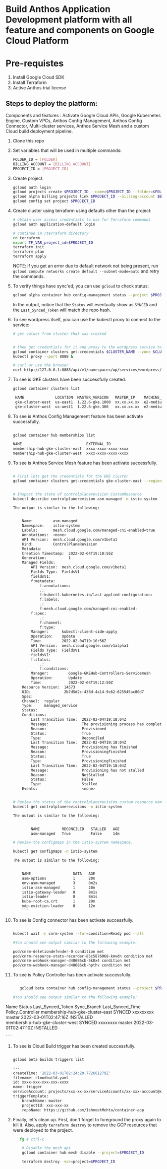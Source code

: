 # Build Anthos Application Development platform with all feature and components on Google Cloud Platform

# Pre-requistes

1. Install Google Cloud SDK
2. Install Terraform
3. Active Anthos trial license

## Steps to deploy the platform:

Components and features : Activate Google Cloud APIs, Google Kubernetes Engine, Custom VPCs, Anthos Config Management, Anthos Config Connector, Multi-cluster services, Anthos Service Mesh and a custom Cloud build deployment pipeline.

1. Clone this repo
1. Set variables that will be used in multiple commands:

    ```bash
    FOLDER_ID = [FOLDER]
    BILLING_ACCOUNT = [BILLING_ACCOUNT]
    PROJECT_ID = [PROJECT_ID]
    ```

1. Create project:

    ```bash
    gcloud auth login
    gcloud projects create $PROJECT_ID --name=$PROJECT_ID --folder=$FOLDER_ID
    gcloud alpha billing projects link $PROJECT_ID --billing-account $BILLING_ACCOUNT
    gcloud config set project $PROJECT_ID
    ```

1. Create cluster using terraform using defaults other than the project:

    ```bash
    # obtain user access credentials to use for Terraform commands
    gcloud auth application-default login

    # continue in /terraform directory
    cd terraform
    export TF_VAR_project_id=$PROJECT_ID
    terraform init
    terraform plan
    terraform apply
    ```
   NOTE: if you get an error due to default network not being present, run `gcloud compute networks create default --subnet-mode=auto` and retry the commands.

1. To verify things have sync'ed, you can use `gcloud` to check status:

    ```bash
    gcloud alpha container hub config-management status --project $PROJECT_ID
    ```

    In the output, notice that the `Status` will eventually show as `SYNCED` and the `Last_Synced_Token` will match the repo hash.

1. To see wordpress itself, you can use the kubectl proxy to connect to the service:

    ```bash
    # get values from cluster that was created


    # then get credentials for it and proxy to the wordpress service to see it running
    gcloud container clusters get-credentials $CLUSTER_NAME --zone $CLUSTER_ZONE --project $PROJECT_ID
    kubectl proxy --port 8888 &

    # curl or use the browser
    curl http://127.0.0.1:8888/api/v1/namespaces/wp/services/wordpress/proxy/wp-admin/install.php

    ```

1. To see is GKE clusters have been successfully created.


    ```bash   
    gcloud container clusters list

     NAME              LOCATION  MASTER_VERSION   MASTER_IP    MACHINE_TYPE  NODE_VERSION     NUM_NODES  STATUS
     gke-cluster-east  us-east1  1.22.6-gke.1000  xx.xx.xx.xx  e2-medium     1.22.6-gke.1000  6          RECONCILING
     gke-cluster-west  us-west1  1.22.6-gke.300   xx.xx.xx.xx  e2-medium     1.22.6-gke.300   6          RECONCILING

    ```

1. To see is Anthos Config Management feature has been activate successfully.


    ```bash
       
    gcloud container hub memberships list

    NAME                             EXTERNAL_ID
    membership-hub-gke-cluster-east  xxxx-xxxx-xxxx-xxxx
    membership-hub-gke-cluster-west  xxxx-xxxx-xxxx-xxxx

    ```

1. To see is Anthos Service Mesh feature has been activate successfully.

    ```bash

    # First lets get the credentials for the GKE cluster 
    gcloud container clusters get-credentials gke-cluster-east --region "us-east1" --project $PROJECT_ID


    # Inspect the state of controlplanerevision CustomResource
    kubectl describe controlplanerevision asm-managed -n istio-system
    
    The output is similar to the following:


        Name:         asm-managed
        Namespace:    istio-system
        Labels:       mesh.cloud.google.com/managed-cni-enabled=true
        Annotations:  <none>
        API Version:  mesh.cloud.google.com/v1beta1
        Kind:         ControlPlaneRevision
        Metadata:
        Creation Timestamp:  2022-02-04T19:10:56Z
        Generation:          1
        Managed Fields:
            API Version:  mesh.cloud.google.com/v1beta1
            Fields Type:  FieldsV1
            fieldsV1:
            f:metadata:
                f:annotations:
                .:
                f:kubectl.kubernetes.io/last-applied-configuration:
                f:labels:
                .:
                f:mesh.cloud.google.com/managed-cni-enabled:
            f:spec:
                .:
                f:channel:
                f:type:
            Manager:      kubectl-client-side-apply
            Operation:    Update
            Time:         2022-02-04T19:10:56Z
            API Version:  mesh.cloud.google.com/v1alpha1
            Fields Type:  FieldsV1
            fieldsV1:
            f:status:
                .:
                f:conditions:
            Manager:         Google-GKEHub-Controllers-Servicemesh
            Operation:       Update
            Time:            2022-02-04T19:12:50Z
        Resource Version:  14573
        UID:               2b7d5d2c-438d-4a14-9c62-625545ac80d7
        Spec:
        Channel:  regular
        Type:     managed_service
        Status:
        Conditions:
            Last Transition Time:  2022-02-04T19:18:04Z
            Message:               The provisioning process has completed successfully
            Reason:                Provisioned
            Status:                True
            Type:                  Reconciled
            Last Transition Time:  2022-02-04T19:18:04Z
            Message:               Provisioning has finished
            Reason:                ProvisioningFinished
            Status:                True
            Type:                  ProvisioningFinished
            Last Transition Time:  2022-02-04T19:18:04Z
            Message:               Provisioning has not stalled
            Reason:                NotStalled
            Status:                False
            Type:                  Stalled
        Events:                    <none>

    
    # Review the status of the controlplanerevision custom resource named asm-managed, the RECONCILED field should be set to True.
    kubectl get controlplanerevisions -n istio-system

    The output is similar to the following:


            NAME          RECONCILED   STALLED   AGE
            asm-managed   True         False     14m

    # Review the configmaps in the istio-system namespace.

    kubectl get configmaps -n istio-system

    The output is similar to the following:


        NAME                   DATA   AGE
        asm-options            1      20m
        env-asm-managed        3      8m2s
        istio-asm-managed      1      20m
        istio-gateway-leader   0      8m1s
        istio-leader           0      8m1s
        kube-root-ca.crt       1      20m
        mdp-eviction-leader    0      12m
        ```

1. To see is Config connector has been activate successfully.

    ```bash

    kubectl wait -n cnrm-system --for=condition=Ready pod --all

    #You should see output similar to the following example:

    pod/cnrm-deletiondefender-0 condition met
    pod/cnrm-resource-stats-recorder-85c5876968-kmvdn condition met
    pod/cnrm-webhook-manager-d48686cb-5k8x4 condition met
    pod/cnrm-webhook-manager-d48686cb-hpthv condition met

    ```

1. To see is Policy Controller has been activate successfully.

    ```bash

       gcloud beta container hub config-management status --project $PROJECT_ID

    #You should see output similar to the following example:
Name                             Status  Last_Synced_Token  Sync_Branch  Last_Synced_Time      Policy_Controller 
membership-hub-gke-cluster-east  SYNCED  xxxxxxxxx          master       2022-03-01T02:47:16Z  INSTALLED          
membership-hub-gke-cluster-west  SYNCED  xxxxxxxx           master       2022-03-01T02:47:10Z  INSTALLED        

    
    ```

1. To see is Cloud  Build trigger has been created successfully.

    ```bash

    gcloud beta builds triggers list

    ---
    createTime: '2022-03-01T02:24:20.772661279Z'
    filename: cloudbuild.yaml
    id: xxxx-xxx-xxx-xxx-xxxx
    name: trigger
    serviceAccount: projects/xxx-xx-xx/serviceAccounts/xx-xxx-account@xxx-xx-xx.iam.gserviceaccount.com
    triggerTemplate:
        branchName: master
        projectId: xxx-xxx-xx
        repoName: https://github.com/IshmeetMehta/container-app

    ```

1. Finally, let's clean up. First, don't forget to foreground the proxy again to kill it. Also, apply `terraform destroy` to remove the GCP resources that were deployed to the project.

    ```bash
       fg # ctrl-c

        # Disable the mesh api 
        gcloud container hub mesh disable --project=$PROJECT_ID

        terraform destroy -var=project=$PROJECT_ID
    ```
